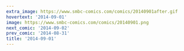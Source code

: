 ```yaml
---
extra_image: https://www.smbc-comics.com/comics/20140901after.gif
hovertext: '2014-09-01'
image: https://www.smbc-comics.com/comics/20140901.png
next_comic: '2014-09-02'
prev_comic: '2014-08-31'
title: '2014-09-01'
---
```


